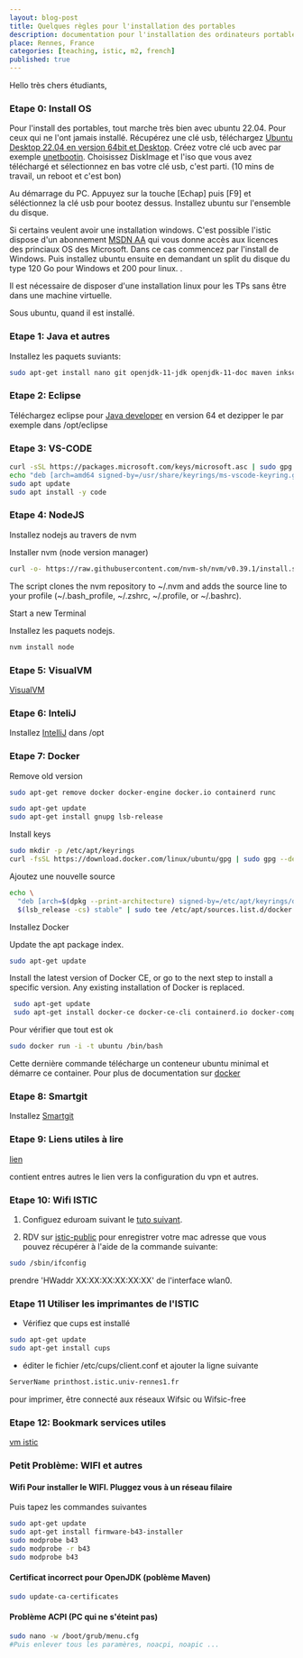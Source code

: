 ```yaml
---
layout: blog-post
title: Quelques règles pour l'installation des portables
description: documentation pour l'installation des ordinateurs portables par les étudiants
place: Rennes, France
categories: [teaching, istic, m2, french]
published: true
---
```


Hello très chers étudiants,

### Etape 0: Install OS

Pour l'install des portables, tout marche très bien avec ubuntu 22.04. Pour ceux qui ne l'ont jamais installé. Récupérez une clé usb, téléchargez [Ubuntu Desktop 22.04 en version 64bit et Desktop](http://www.ubuntu.com/download/desktop). Créez votre clé ucb avec par exemple [unetbootin](http://unetbootin.sourceforge.net/). Choisissez DiskImage et l'iso que vous avez téléchargé et sélectionnez en bas votre clé usb, c'est parti. (10 mins de travail, un reboot et c'est bon)

<!--more-->

Au démarrage du PC. Appuyez sur la touche [Echap] puis [F9] et séléctionnez la clé usb pour bootez dessus. Installez ubuntu sur l'ensemble du disque.

Si certains veulent avoir une installation windows. C'est possible l'istic dispose d'un abonnement [MSDN AA](https://istic.univ-rennes1.fr/intranet/accord-microsoft) qui vous donne accès aux licences des princiaux OS des Microsoft. Dans ce cas commencez par l'install de Windows. Puis installez ubuntu ensuite en demandant un split du disque du type 120 Go pour Windows et 200 pour linux. .

Il est nécessaire de disposer d'une installation linux pour les TPs sans être dans une machine virtuelle.

Sous ubuntu, quand il est installé.

### Etape 1: Java et autres

Installez les paquets suviants:

```bash
sudo apt-get install nano git openjdk-11-jdk openjdk-11-doc maven inkscape curl  apt-transport-https  ca-certificates software-properties-common
```

### Etape 2: Eclipse

Téléchargez eclipse pour [Java developer](https://www.eclipse.org/downloads/download.php?file=/technology/epp/downloads/release/2022-06/R/eclipse-jee-2022-06-R-linux-gtk-x86_64.tar.gz) en version 64 et dezipper le par exemple dans /opt/eclipse

### Etape 3: VS-CODE

```bash
curl -sSL https://packages.microsoft.com/keys/microsoft.asc | sudo gpg --dearmor -o /usr/share/keyrings/ms-vscode-keyring.gpg
echo "deb [arch=amd64 signed-by=/usr/share/keyrings/ms-vscode-keyring.gpg] https://packages.microsoft.com/repos/vscode stable main" | sudo tee /etc/apt/sources.list.d/vscode.list
sudo apt update
sudo apt install -y code
```

### Etape 4: NodeJS

Installez nodejs au travers de nvm

Installer nvm (node version manager)

```bash
curl -o- https://raw.githubusercontent.com/nvm-sh/nvm/v0.39.1/install.sh | bash
```

The script clones the nvm repository to ~/.nvm and adds the source line to your profile (~/.bash_profile, ~/.zshrc, ~/.profile, or ~/.bashrc).

Start a new Terminal

Installez les paquets nodejs.

```bash
nvm install node
```

### Etape 5: VisualVM

[VisualVM](https://visualvm.github.io/)

### Etape 6: InteliJ

Installez [IntelliJ](http://www.jetbrains.com/idea/) dans /opt

### Etape 7: Docker

Remove old version

```bash
sudo apt-get remove docker docker-engine docker.io containerd runc
```

```bash
sudo apt-get update
sudo apt-get install gnupg lsb-release
```

Install keys

```bash
sudo mkdir -p /etc/apt/keyrings
curl -fsSL https://download.docker.com/linux/ubuntu/gpg | sudo gpg --dearmor -o /etc/apt/keyrings/docker.gpg
```

Ajoutez une nouvelle source

```bash
echo \
  "deb [arch=$(dpkg --print-architecture) signed-by=/etc/apt/keyrings/docker.gpg] https://download.docker.com/linux/ubuntu \
  $(lsb_release -cs) stable" | sudo tee /etc/apt/sources.list.d/docker.list > /dev/null
```

Installez Docker


Update the apt package index.

```bash
sudo apt-get update
```

Install the latest version of Docker CE, or go to the next step to install a specific version. Any existing installation of Docker is replaced.

```bash
 sudo apt-get update
 sudo apt-get install docker-ce docker-ce-cli containerd.io docker-compose-plugin
 ```

Pour vérifier que tout est ok

```bash
sudo docker run -i -t ubuntu /bin/bash
```

Cette dernière commande télécharge un conteneur ubuntu minimal et démarre ce container. Pour plus de documentation sur [docker](http://fr.wikipedia.org/wiki/Docker_(Syst%C3%A8me_de_conteneur_Linux)\))

### Etape 8: Smartgit

Installez [Smartgit](http://www.syntevo.com/smartgit/)

### Etape 9: Liens utiles à lire

[lien](https://ent.univ-rennes1.fr/f/intranet/p/rssEtuEsirIstic.u27l1n88/max/render.uP?pCp)

contient entres autres le lien vers la configuration du vpn et autres. 



### Etape 10: Wifi ISTIC

1. Configuez eduroam suivant le [tuto suivant](http://www.eduroam.fr/).

1. RDV sur [istic-public](http://istic-public.istic.univ-rennes1.fr/) pour enregistrer votre mac adresse que vous pouvez récupérer à l'aide de la commande suivante: 

```bash
sudo /sbin/ifconfig
``` 

prendre 'HWaddr XX:XX:XX:XX:XX:XX' de l'interface wlan0.

### Etape 11 Utiliser les imprimantes de l'ISTIC

* Vérifiez que cups est installé

```bash
sudo apt-get update
sudo apt-get install cups
```

* éditer le fichier /etc/cups/client.conf et ajouter la ligne suivante

```bash
ServerName printhost.istic.univ-rennes1.fr
```

pour imprimer, être connecté aux réseaux Wifsic ou Wifsic-free

### Etape 12: Bookmark services utiles

[vm istic](http://vm.istic.univ-rennes1.fr)

### Petit Problème: WIFI et autres

#### Wifi Pour installer le WIFI. Pluggez vous à un réseau filaire

Puis tapez les commandes suivantes

```bash
sudo apt-get update
sudo apt-get install firmware-b43-installer
sudo modprobe b43
sudo modprobe -r b43
sudo modprobe b43
```

#### Certificat incorrect pour OpenJDK (poblème Maven)

```bash
sudo update-ca-certificates
```

#### Problème ACPI (PC qui ne s'éteint pas)

```bash
sudo nano -w /boot/grub/menu.cfg
#Puis enlever tous les paramères, noacpi, noapic ...
```

